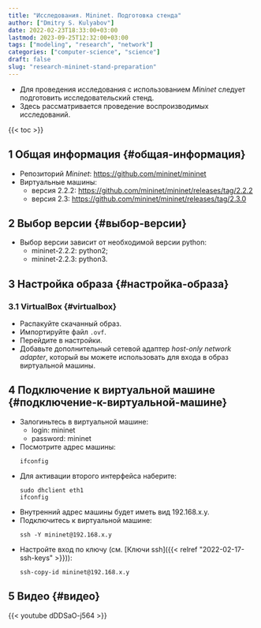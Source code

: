 ```yaml
---
title: "Исследования. Mininet. Подготовка стенда"
author: ["Dmitry S. Kulyabov"]
date: 2022-02-23T18:33:00+03:00
lastmod: 2023-09-25T12:32:00+03:00
tags: ["modeling", "research", "network"]
categories: ["computer-science", "science"]
draft: false
slug: "research-mininet-stand-preparation"
---
```


-   Для проведения исследования с использованием _Mininet_ следует подготовить исследовательский стенд.
-   Здесь рассматривается проведение воспроизводимых исследований.

<!--more-->

{{< toc >}}


## <span class="section-num">1</span> Общая информация {#общая-информация}

-   Репозиторий _Mininet_: <https://github.com/mininet/mininet>
-   Виртуальные машины:
    -   версия 2.2.2: <https://github.com/mininet/mininet/releases/tag/2.2.2>
    -   версия 2.3: <https://github.com/mininet/mininet/releases/tag/2.3.0>


## <span class="section-num">2</span> Выбор версии {#выбор-версии}

-   Выбор версии зависит от необходимой версии python:
    -   mininet-2.2.2: python2;
    -   mininet-2.2.3: python3.


## <span class="section-num">3</span> Настройка образа {#настройка-образа}


### <span class="section-num">3.1</span> VirtualBox {#virtualbox}

-   Распакуйте скачанный образ.
-   Импортируйте файл `.ovf`.
-   Перейдите в настройки.
-   Добавьте дополнительный сетевой адаптер _host-only network adapter_, который вы можете использовать для входа в образ виртуальной машины.


## <span class="section-num">4</span> Подключение к виртуальной машине {#подключение-к-виртуальной-машине}

-   Залогиньтесь в виртуальной машине:
    -   login: mininet
    -   password: mininet
-   Посмотрите адрес машины:
    ```shell
    ifconfig
    ```
-   Для активации второго интерфейса наберите:
    ```shell
    sudo dhclient eth1
    ifconfig
    ```
-   Внутренний адрес машины будет иметь вид 192.168.x.y.
-   Подключитесь к виртуальной машине:
    ```shell
    ssh -Y mininet@192.168.x.y
    ```
-   Настройте вход по ключу (см. [Ключи ssh]({{< relref "2022-02-17-ssh-keys" >}})):
    ```shell
    ssh-copy-id mininet@192.168.x.y
    ```


## <span class="section-num">5</span> Видео {#видео}

{{< youtube dDDSaO-j564 >}}
